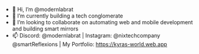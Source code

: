 - 👋 Hi, I’m @modernlabrat
- 🌱 I’m currently building a tech conglomerate 
- 💞️ I’m looking to collaborate on automating web and mobile development and building smart mirrors
- 📫 Discord: @modernlabrat | Instagram: @nixtechcompany @smartReflexions | My Portfolio: https://kyras-world.web.app

<!---
modernlabrat/modernlabrat is a ✨ special ✨ repository because its `README.md` (this file) appears on your GitHub profile.
You can click the Preview link to take a look at your changes.
--->
